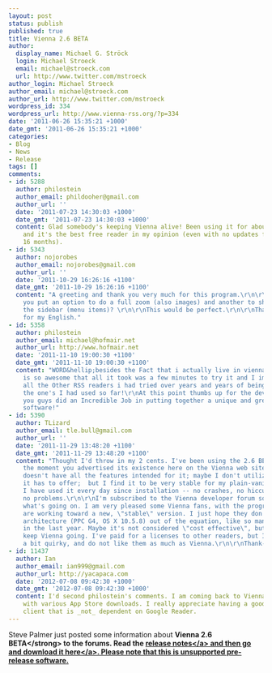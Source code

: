 ```yaml
---
layout: post
status: publish
published: true
title: Vienna 2.6 BETA
author:
  display_name: Michael G. Ströck
  login: Michael Stroeck
  email: michael@stroeck.com
  url: http://www.twitter.com/mstroeck
author_login: Michael Stroeck
author_email: michael@stroeck.com
author_url: http://www.twitter.com/mstroeck
wordpress_id: 334
wordpress_url: http://www.vienna-rss.org/?p=334
date: '2011-06-26 15:35:21 +1000'
date_gmt: '2011-06-26 15:35:21 +1000'
categories:
- Blog
- News
- Release
tags: []
comments:
- id: 5288
  author: philostein
  author_email: phildooher@gmail.com
  author_url: ''
  date: '2011-07-23 14:30:03 +1000'
  date_gmt: '2011-07-23 14:30:03 +1000'
  content: Glad somebody's keeping Vienna alive! Been using it for about 3 years,
    and it's the best free reader in my opinion (even with no updates for the last
    16 months).
- id: 5343
  author: nojorobes
  author_email: nojorobes@gmail.com
  author_url: ''
  date: '2011-10-29 16:26:16 +1100'
  date_gmt: '2011-10-29 16:26:16 +1100'
  content: "A greeting and thank you very much for this program.\r\n\r\nTwo requests:\r\n\r\nCan
    you put an option to do a full zoom (also images) and another to show &#47; hide
    the sidebar (menu items)? \r\n\r\nThis would be perfect.\r\n\r\nThanks and sorry
    for my English."
- id: 5358
  author: philostein
  author_email: michael@hofmair.net
  author_url: http://www.hofmair.net
  date: '2011-11-10 19:00:30 +1100'
  date_gmt: '2011-11-10 19:00:30 +1100'
  content: "WORD&hellip;besides the Fact that i actually live in vienna this program
    is so awesome that all it took was a few minutes to try it and I immediately dumped
    all the Other RSS readers i had tried over years and years of being unhappy with
    the one's I had used so far!\r\nAt this point thumbs up for the development team
    you guys did an Incredible Job in putting together a unique and great peace of
    software!"
- id: 5390
  author: TLizard
  author_email: tle.bull@gmail.com
  author_url: ''
  date: '2011-11-29 13:48:20 +1100'
  date_gmt: '2011-11-29 13:48:20 +1100'
  content: "Thought I'd throw in my 2 cents. I've been using the 2.6 BETA since nearly
    the moment you advertised its existence here on the Vienna web site. Maybe it
    doesn't have all the features intended for it; maybe I don't utilize everything
    it has to offer;  but I find it to be very stable for my plain-vanilla usage.
    I have used it every day since installation -- no crashes, no hiccups, absolutely
    no problems.\r\n\r\nI'm subscribed to the Vienna developer forum so I can track
    what's going on. I am very pleased some Vienna fans, with the programming know-how,
    are working toward a new, \"stable\" version. I just hope they don't write my
    architecture (PPC G4, OS X 10.5.8) out of the equation, like so many others have
    in the last year. Maybe it's not considered \"cost effective\", but fans are fans.\r\n\r\nPlease
    keep Vienna going. I've paid for a licenses to other readers, but I find them
    a bit quirky, and do not like them as much as Vienna.\r\n\r\nThank-you for Vienna!\r\nRichard"
- id: 11437
  author: Ian
  author_email: ian999@gmail.com
  author_url: http://yacapaca.com
  date: '2012-07-08 09:42:30 +1000'
  date_gmt: '2012-07-08 09:42:30 +1000'
  content: I'd second philostein's comments. I am coming back to Vienna after disappointment
    with various App Store downloads. I really appreciate having a good-quality RSS
    client that is _not_ dependent on Google Reader.
---
```

<p>Steve Palmer just posted some information about <strong>Vienna 2.6 BETA<&#47;strong> to the forums. Read the <a href="http:&#47;&#47;www.cocoaforge.com&#47;viewtopic.php?f=18&t=23397&sid=5f9c27964323b68d94fee06ebc950ea2">release notes<&#47;a> and then go and <a href="http:&#47;&#47;sourceforge.net&#47;projects&#47;vienna-rss&#47;files&#47;TestVersions&#47;2.6.0.2600&#47;Vienna2.6.0.2600.zip&#47;download">download it here<&#47;a>. Please note that this is unsupported pre-release software.</p>

